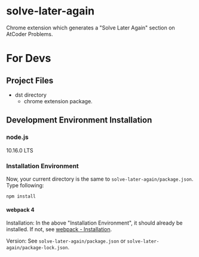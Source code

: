 # solve-later-again
Chrome extension which generates a "Solve Later Again" section on AtCoder Problems.


# For Devs
## Project Files
* dst directory
  - chrome extension package.

## Development Environment Installation
### node.js
10.16.0 LTS

### Installation Environment

Now, your current directory is the same to `solve-later-again/package.json`. Type following:

`npm install`


#### webpack 4
Installation: In the above "Installation Environment", it should already be installed.  If not, see [webpack - Installation](https://webpack.js.org/guides/installation/).

Version: See `solve-later-again/package.json` or `solve-later-again/package-lock.json`.
